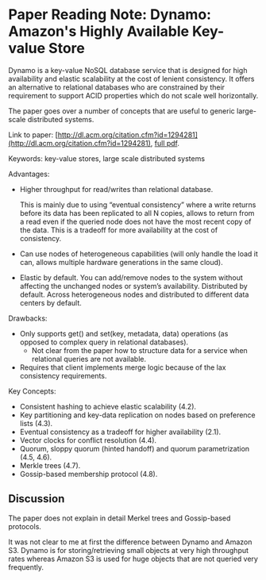 
# Paper Reading Note: Dynamo: Amazon's Highly Available Key-value Store

Dynamo is a key-value NoSQL database service that is designed for high availability and elastic scalability at the cost of lenient consistency. It offers an alternative to relational databases who are constrained by their requirement to support ACID properties which do not scale well horizontally.

The paper goes over a number of concepts that are useful to generic large-scale distributed systems.

Link to paper: [http://dl.acm.org/citation.cfm?id=1294281](http://dl.acm.org/citation.cfm?id=1294281), [full pdf](http://www.allthingsdistributed.com/files/amazon-dynamo-sosp2007.pdf).

Keywords: key-value stores, large scale distributed systems

Advantages:

- Higher throughput for read/writes than relational database. 
 
  This is mainly due to using “eventual consistency” where a write returns before its data has been replicated to all N copies, allows to return from a read even if the queried node does not have the most recent copy of the data. This is a tradeoff for more availability at the cost of consistency.

- Can use nodes of heterogeneous capabilities (will only handle the load it can, allows multiple hardware generations in the same cloud).

- Elastic by default. You can add/remove nodes to the system without affecting the unchanged nodes or system’s availability.
Distributed by default. Across heterogeneous nodes and distributed to different data centers by default.

Drawbacks:

- Only supports get() and set(key, metadata, data) operations (as opposed to complex query in relational databases).
  - Not clear from the paper how to structure data for a service when relational queries are not available.
- Requires that client implements merge logic because of the lax consistency requirements.

Key Concepts:

- Consistent hashing to achieve elastic scalability (4.2).
- Key partitioning and key-data replication on nodes based on preference lists (4.3).
- Eventual consistency as a tradeoff for higher availability (2.1).
- Vector clocks for conflict resolution (4.4).
- Quorum, sloppy quorum (hinted handoff) and quorum parametrization (4.5, 4.6).
- Merkle trees (4.7).
- Gossip-based membership protocol (4.8).

## Discussion

The paper does not explain in detail Merkel trees and Gossip-based protocols.

It was not clear to me at first the difference between Dynamo and Amazon S3. Dynamo is for storing/retrieving small objects at very high throughput rates whereas Amazon S3 is used for huge objects that are not queried very frequently.
